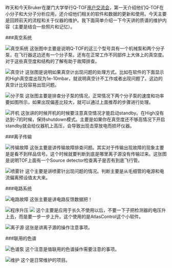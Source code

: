 昨天和今天Bruker在厦门大学举行Q-TOF[用户交流会]()，第一天介绍他们Q-TOF在小分子和大分子分析应用，还介绍他们相关的软件和数据的更新和使用。今天主要是回顾前天的流程和关于仪器的维护。我下面简单介绍一下今天讲的质谱的维护内容（主要是结合一些照片和记忆）。

###真空系统

![真空系统](http://img0.ph.126.net/AS9dm17tB_jxigJ5AaRBBA==/3751217014724108451.jpg)
这张图中主要是说明Q-TOF的这三个型号具有一个机械泵和两个分子泵，在飞行器这边还有一个分子泵。还有在正常工作不同部件上大体上的真空度。对于这些真空度和结构的了解有助于故障排查。

![真空计](http://img2.ph.126.net/MZg-rr1OgAKqXbfIiMVPUQ==/2873859512317197491.jpg)
这张图是说明如果真空计出现问题的处理方式。比如在软件的下面显示的High真空度出现为1e-10mbar，就说明真空计不工作或者出现问题了。这边的真空计比较容易出现问题。

![分子泵](http://img0.ph.126.net/3_LQEbRYDaBPY3gjwOTaJA==/4919056693096161522.jpg)
这张图主要是排查分子泵的情况，正常情况下两个分子泵的速度和功率要如图所示，如果出现偏差比较大，就可以通过上面推荐的步骤进行处理。

![开机](http://img0.ph.126.net/H6U886pDeDgQkmyq0y4D4A==/4932848966955442308.jpg)
这张讲的时候开机的时候要注意真空情况才能启动standby。在High没有达到-7的时候，保持shutdown模式。主要是如果你在真空度还不够高情况下开启standby就会给仪器机上高压，会导致出现击穿放电而损坏仪器。

###离子传输

![传输故障](http://img2.ph.126.net/mB_St4GZsbDMHQ6GdEk9ZQ==/3757690939187996636.jpg)
这张主要是讲传输故障排查问题。其实对于传输出现故障的现象主要是是看不到样品信号。这个时候就要判断到底是哪里离子源没有传输过来。这张图是说明TOF上面有一个Source detector检查离子是否有到底飞行管。

![喷雾针](http://img0.ph.126.net/t6JP3Dzpd4nfHBIhHWdldw==/1627488315442956453.jpg)
这个主要是讲喷雾针出现问题的情况。判断主要是从毛细管的电源和电流偏离预设值太大来。

###电路系统

![电路故障](http://img2.ph.126.net/tho9JD5eIQ3oLmxKasQl2g==/4828140275618619632.jpg)
这张主要是讲电路反馈数据把！

![程序升压](http://img0.ph.126.net/s5jaSSu06Q2b3kmI1BM5Hg==/2873859512317197486.jpg)
![](http://img0.ph.126.net/NcLjKOsZ0DFgY_0sZ65Wvw==/4849250898872581275.jpg)
这个主要是应用于长久不使用以后，不要一下子把检测器的电压升上去，而是要一步一步上升。这个使用的是AtlasControl这个小软件。

![离子源](http://img2.ph.126.net/ga9bRGTU37MbR_cgWrsGfg==/4859665473010995650.jpg)
这张是讲离子源的操作注意事项。

###联用的色谱

![色谱泵](http://img1.ph.126.net/ZWEXMzQ0fza0Ehs1f6uB6Q==/2873578037340537421.jpg)
这个注意是值联用的色谱操作需要注意的事项。

![维护](http://img2.ph.126.net/_Y1d4iKL7JniHzkHHkVh-A==/4843058449384997480.jpg)
这个是日常维护的项目。